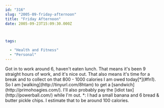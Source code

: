 ```yaml
---
id: "316"
slug: "2005-09-friday-afternoon"
title: "Friday Afternoon"
date: 2005-09-23T15:09:30.000Z



tags:

  - "Health and Fitness"
  - "Personal"
---
```

<div class="sqs-html-content">
  <p>Got in to work around 6, haven't eaten lunch.  That means it's been 9 straight hours of work, and it's nice out.  That also means it's time for a break and to collect on that 800 - 1000 calories I am owed today[*](#fn1).  So I am [walking](http://tinyurl.com/8htam) to get a [sandwich](http://primohoagies.com/).  I'll also probably pay the [idiot tax](http://powerball.com/) while I'm out.
<a name="fn1">*</a>: I had a small banana and 6 bread & butter pickle chips.  I estimate that to be around 100 calories.</p>
</div>
